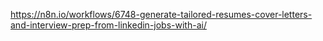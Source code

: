 https://n8n.io/workflows/6748-generate-tailored-resumes-cover-letters-and-interview-prep-from-linkedin-jobs-with-ai/
